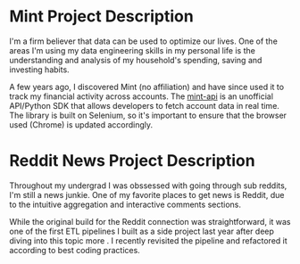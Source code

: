 # Mint Project Description
I'm a firm believer that data can be used to optimize our lives. One of the areas I'm using my data engineering skills in my personal life is the understanding and analysis of my household's spending, saving and investing habits.

A few years ago, I discovered Mint (no affiliation) and have since used it to track my financial activity across accounts. 
The [mint-api]('https://github.com/mintapi/mintapi') is an unofficial API/Python SDK that allows developers to fetch account data in real time.
The library is built on Selenium, so it's important to ensure that the browser used (Chrome) is updated accordingly.


# Reddit News Project Description
Throughout my undergrad I was obssessed with going through sub reddits, I'm still a news junkie. One of my favorite places to get news is Reddit, due to the intuitive aggregation and interactive comments sections.

While the original build for the Reddit connection was straightforward, it was one of the first ETL pipelines I built as a side project last year after deep diving into this topic more . I recently revisited the pipeline and refactored it according to best coding practices.
